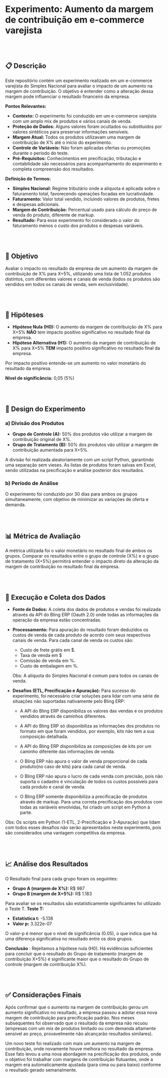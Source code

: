 # Experimento: Aumento da margem de contribuição em e-commerce varejista

<br><br>
## 📋 Descrição

Este repositório contém um experimento realizado em um e-commerce varejista do Simples Nacional para avaliar o impacto de um aumento na margem de contribuição. O objetivo é entender como a alteração dessa margem pode influenciar o resultado financeiro da empresa.

**Pontos Relevantes:**

- **Contexto:** O experimento foi conduzido em um e-commerce varejista com um amplo mix de produtos e vários canais de venda.
- **Proteção de Dados:** Alguns valores foram ocultados ou substituídos por valores sintéticos para preservar informações sensíveis.
- **Margem Atual:** Todos os produtos utilizavam uma margem de contribuição de X% até o início do experimento.
- **Controle de Variáveis:** Não foram aplicadas ofertas ou promoções durante o período do teste.
- **Pré-Requisitos:** Conhecimentos em precificação, tributação e contabilidade são necessários para acompanhamento do experimento e completa compreensão dos resultados.

**Definição de Termos:**

- **Simples Nacional:** Regime tributário onde a alíquota é aplicada sobre o faturamento total, favorecendo operações focadas em lucratividade.
- **Faturamento:** Valor total vendido, incluindo valores de produtos, fretes e despesas adicionais.
- **Margem de Contribuição:** Percentual usado para cálculo do preço de venda do produto, diferente de markup.
- **Resultado:** Para esse experimento foi considerado o valor do faturamento menos o custo dos produtos e despesas variáveis.

<br><br>
## 🎯 Objetivo

Avaliar o impacto no resultado da empresa de um aumento da margem de contribuição de X% para X+5%, utilizando uma lista de 1.052 produtos distintos, com diferentes valores e canais de venda (todos os produtos são vendidos em todos os canais de venda, sem exclusividade).

<br><br>
## 🧩 Hipóteses

- **Hipótese Nula (H0):** O aumento da margem de contribuição de X% para X+5% **NÃO** tem impacto positivo significativo no resultado final da empresa.
- **Hipótese Alternativa (H1):** O aumento da margem de contribuição de X% para X+5% **TEM** impacto positivo significativo no resultado final da empresa.

Por impacto positivo entende-se um aumento no valor monetário do resultado da empresa.

**Nível de significância:** 0,05 (5%)

<br><br>
## 🧪 Design do Experimento

### a) Divisão dos Produtos

- **Grupo de Controle (A):** 50% dos produtos vão utilizar a margem de contribuição original de X%.
- **Grupo de Tratamento (B):** 50% dos produtos vão utilizar a margem de contribuição aumentada para X+5%.

A divisão foi realizada aleatoriamente com um script Python, garantindo uma separação sem vieses. As listas de produtos foram salvas em Excel, sendo utilizadas na precificação e análise posterior dos resultados.

### b) Período de Análise

O experimento foi conduzido por 30 dias para ambos os grupos simultaneamente, com objetivo de minimizar as variações de oferta e demanda.

<br><br>
## 📊 Métrica de Avaliação

A métrica utilizada foi o valor monetário no resultado final de ambos os grupos. Comparar os resultados entre o grupo de controle (X%) e o grupo de tratamento (X+5%) permitirá entender o impacto direto da alteração da margem de contribuição no resultado final da empresa.

<br><br>
## 🚀 Execução e Coleta dos Dados

- **Fonte de Dados:** A coleta dos dados de produtos e vendas foi realizada através da API do Bling ERP (Oauth 2.0) onde todas as informações da operação da empresa estão concentradas.

- **Processamento:** Para apuração do resultado foram deduzidos os custos de venda de cada produto de acordo com seus respectivos canais de venda. Para cada canal de venda os custos são:
  - Custo de frete grátis em $.
  - Taxa de venda em $
  - Comissão de venda em %.
  - Custo de embalagem em %.
  
  Obs: A alíquota do Simples Nacional é comum para todos os canais de venda.

- **Desafios (ETL, Precificação e Apuração):** Para sucesso do experimento, foi necessário criar soluções para lidar com uma série de situações não suportadas nativamente pelo Bling ERP:

  - A API do Bling ERP disponibiliza os valores das vendas e os produtos vendidos através de caminhos diferentes.

  - A API do Bling ERP só disponibiliza as informações dos produtos no formato em que foram vendidos, por exemplo, kits não tem a sua composição detalhada.

  -	A API do Bling ERP disponibiliza as composições de kits por um caminho diferente das informações de venda.

  - O Bling ERP não apura o valor de venda proporcional de cada produto(no caso de kits) para cada canal de venda.

  -	O Bling ERP não apura o lucro de cada venda com precisão, pois não suporta o cadastro e vinculação de todos os custos possíveis para cada produto e canal de venda.

  -	O Bling ERP somente disponibiliza a precificação de produtos através de markup. Para uma correta precificação dos produtos com todas as variáveis envolvidas, foi criado um script em Python à parte.

Obs: Os scripts em Python (1-ETL, 2-Precificação e 3-Apuração) que lidam com todos esses desafios não serão apresentados neste experimento, pois são considerados uma vantagem competitiva da empresa.

<br><br>
## 📈 Análise dos Resultados

O Resultado final para cada grupo foram os seguintes:

- **Grupo A (margem de X%):** R$ 987
- **Grupo B (margem de X+5%):** R$ 1.183

Para avaliar se os resultados são estatisticamente significantes foi utilizado o Teste T.
**Teste T:**
- **Estatística t:** -5.138
- **Valor p:** 3.322e-07

O valor-p é menor que o nível de significância (0.05), o que indica que há uma diferença significativa no resultado entre os dois grupos.

**Conclusão** : Rejeitamos a hipótese nula (H0). Há evidências suficientes para concluir que o resultado do Grupo de tratamento (margem de contribuição X+5%) é significante maior que o resultado do Grupo de controle (margem de contribuição X%).

<br><br>
## ✅ Considerações Finais

Após confirmar que o aumento na margem de contribuição gerou um aumento significativo no resultado, a empresa passou a adotar essa nova margem de contribuição para precificação padrão. Nos meses subsequentes foi observado que o resultado da empresa não recuou (empresas com um mix de produtos limitado ou com demanda altamente sensível ao preço, provavelmente não alcançarão resultados similares).

Um novo teste foi realizado com mais um aumento na margem de contribuição, onde novamente houve melhora no resultado da empresa. Esse fato levou a uma nova abordagem na precificação dos produtos, onde o objetivo foi trabalhar com margens de contribuição flutuantes, onde a margem era automaticamente ajustada (para cima ou para baixo) conforme o resultado gerado semanalmente.
